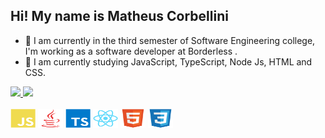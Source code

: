 ## Hi! My name is Matheus Corbellini


- 🔭 I am currently in the third semester of Software Engineering college, I'm working as a software developer at Borderless .
- 🌱 I am currently studying JavaScript, TypeScript, Node Js, HTML and CSS.

<div>
  <a href="https://github.com/matheus-corbellini">
    <img height="180em" src="https://github-readme-stats.vercel.app/api?username=matheus-corbellini&show_icons=true&theme=white&include_all_commits=true&count_private=true&cache_seconds=1800" />
    <img height="180em" src="https://github-readme-stats.vercel.app/api/top-langs/?username=matheus-corbellini&layout=compact&langs_count=8&theme=white" />
  </a>
</div>



<div style="display: inline_block"><br>
  <img align="center" alt="Matheus-Js" height="30" width="40" src="https://raw.githubusercontent.com/devicons/devicon/master/icons/javascript/javascript-plain.svg">
  <img align="center" alt="Matheus-J" height="30" width="40" src="https://raw.githubusercontent.com/devicons/devicon/master/icons/java/java-plain.svg">
  <img align="center" alt="Matheus-Ts" height="30" width="40" src="https://raw.githubusercontent.com/devicons/devicon/master/icons/typescript/typescript-plain.svg">
  <img align="center" alt="Matheus-React" height="30" width="40" src="https://raw.githubusercontent.com/devicons/devicon/master/icons/react/react-original.svg">
  <img align="center" alt="Matheus-HTML" height="30" width="40" src="https://raw.githubusercontent.com/devicons/devicon/master/icons/html5/html5-original.svg">
  <img align="center" alt="Matheus-CSS" height="30" width="40" src="https://raw.githubusercontent.com/devicons/devicon/master/icons/css3/css3-original.svg">
</div>
